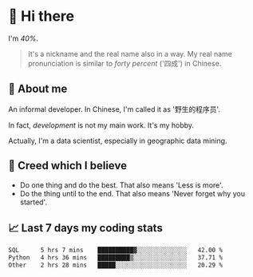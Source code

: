 # 👋 Hi there

I'm *40%*.

> It's a nickname and the real name also in a way.
> My real name pronunciation is similar to *forty percent* ('四成') in Chinese.

## :speech_balloon: About me

An informal developer. In Chinese, I'm called it as '野生的程序员'.

In fact, _development_ is not my main work. It's my hobby.

Actually, I'm a data scientist, especially in geographic data mining.

## :see_no_evil: Creed which I believe

- Do one thing and do the best. That also means 'Less is more'.
- Do the thing until to the end. That also means 'Never forget why you started'.

## :chart_with_upwards_trend: Last 7 days my coding stats

<!--START_SECTION:waka-->

```txt
SQL      5 hrs 7 mins    ██████████▓░░░░░░░░░░░░░░   42.00 %
Python   4 hrs 36 mins   █████████▒░░░░░░░░░░░░░░░   37.71 %
Other    2 hrs 28 mins   █████░░░░░░░░░░░░░░░░░░░░   20.29 %
```

<!--END_SECTION:waka-->
